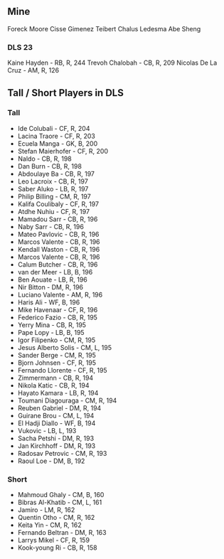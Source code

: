 ## Mine
Foreck Moore
Cisse
Gimenez
Teibert
Chalus
Ledesma
Abe
Sheng

### DLS 23
Kaine Hayden       - RB, R, 244
Trevoh Chalobah    - CB, R, 209
Nicolas De La Cruz - AM, R, 126

## Tall / Short Players in DLS

### Tall
- Ide Colubali        - CF, R, 204
- Lacina Traore       - CF, R, 203
- Ecuela Manga        - GK, B, 200
- Stefan Maierhofer   - CF, R, 200
- Naldo               - CB, R, 198
- Dan Burn            - CB, R, 198
- Abdoulaye Ba        - CB, R, 197
- Leo Lacroix         - CB, R, 197
- Saber Aluko         - LB, R, 197
- Philip Billing      - CM, R, 197
- Kalifa Coulibaly    - CF, R, 197
- Atdhe Nuhiu         - CF, R, 197
- Mamadou Sarr        - CB, R, 196
- Naby Sarr           - CB, R, 196
- Mateo Pavlovic      - CB, R, 196
- Marcos Valente      - CB, R, 196
- Kendall Waston      - CB, R, 196
- Marcos Valente      - CB, R, 196
- Calum Butcher       - CB, R, 196
- van der Meer        - LB, B, 196
- Ben Aouate          - LB, R, 196
- Nir Bitton          - DM, R, 196
- Luciano Valente     - AM, R, 196
- Haris Ali           - WF, B, 196
- Mike Havenaar       - CF, R, 196
- Federico Fazio      - CB, R, 195
- Yerry Mina          - CB, R, 195
- Pape Lopy           - LB, B, 195
- Igor Filipenko      - CM, R, 195
- Jesus Alberto Solis - CM, L, 195
- Sander Berge        - CM, R, 195
- Bjorn Johnsen       - CF, R, 195
- Fernando Llorente   - CF, R, 195
- Zimmermann          - CB, R, 194
- Nikola Katic        - CB, R, 194
- Hayato Kamara       - LB, R, 194
- Toumani Diagouraga  - CM, R, 194
- Reuben Gabriel      - DM, R, 194
- Guirane Brou        - CM, L, 194
- El Hadji Diallo     - WF, B, 194
- Vukovic             - LB, L, 193
- Sacha Petshi        - DM, R, 193
- Jan Kirchhoff       - DM, R, 193
- Radosav Petrovic    - CM, R, 193
- Raoul Loe           - DM, B, 192

### Short
- Mahmoud Ghaly    - CM, B, 160
- Bibras Al-Khatib - CM, L, 161
- Jamiro           - LM, R, 162
- Quentin Otho     - CM, R, 162
- Keita Yin        - CM, R, 162
- Fernando Beltran - DM, R, 163
- Larrys Mikel     - CF, R, 159
- Kook-young Ri    - CB, R, 158

